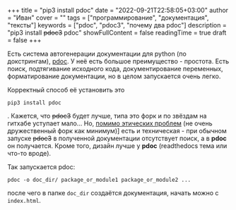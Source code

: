 +++
title = "pip3 install pdoc"
date = "2022-09-21T22:58:05+03:00"
author = "Иван"
cover = ""
tags = ["программирование", "документация", "тексты"]
keywords = ["pdoc", "pdoc3", "почему два pdoc"]
description = "pip3 install ~~pdoc3~~ pdoc"
showFullContent = false
readingTime = true
draft = false
+++

Есть система автогенерации документации для python (по докстрингам), [pdoc](https://github.com/mitmproxy/pdoc). У неё есть большое преимущество - простота. Есть поиск, подтягивание исходного кода, документирование переменных, форматирование документации, но в целом запускается очень легко.

Корректный способ её установить это

`pip3 install pdoc`

. Кажется, что ~~pdoc3~~ будет лучше, типа это форк и по звёздам на гитхабе уступает мало... Но, [помимо этических проблем](https://github.com/pdoc3/pdoc/issues/64) (не очень дружественный форк как минимум)] есть и техническая - при обычном запуске ~~pdoc3~~ в полученной документации отсутствует поиск, а в **pdoc** он получается. Кроме того, дизайн лучше у **pdoc** (readthedocs тема или что-то вроде).

Так запускается pdoc:

`pdoc -o doc_dir/ package_or_module1 package_or_module2 ...`

после чего в папке `doc_dir` создаётся документация, начать можно с `index.html`. 